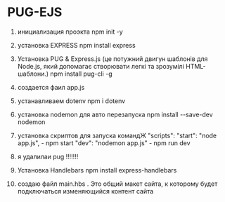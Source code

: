 # PUG-EJS

1. инициализация проэкта 
 npm init -y

2. установка EXPRESS
 npm install express

3. Установка PUG & Express.js (це потужний двигун шаблонів для Node.js, який допомагає створювати легкі та зрозумілі HTML-шаблони.)
npm install pug-cli -g

4. создается фаил app.js

5. устанавливаем dotenv
npm i dotenv

6. установка nodemon для авто перезапуска
npm install --save-dev nodemon

7. установка скриптов для запуска командЖ
"scripts": 
    "start": "node app.js", - npm start
    "dev": "nodemon app.js" - npm run dev

8. я удалилаи pug !!!!!!!

9.  Установка Handlebars 
npm install express-handlebars

10. создаю файл main.hbs . Это общий макет сайта, к которому будет подключаться изменяющийся контент сайта

